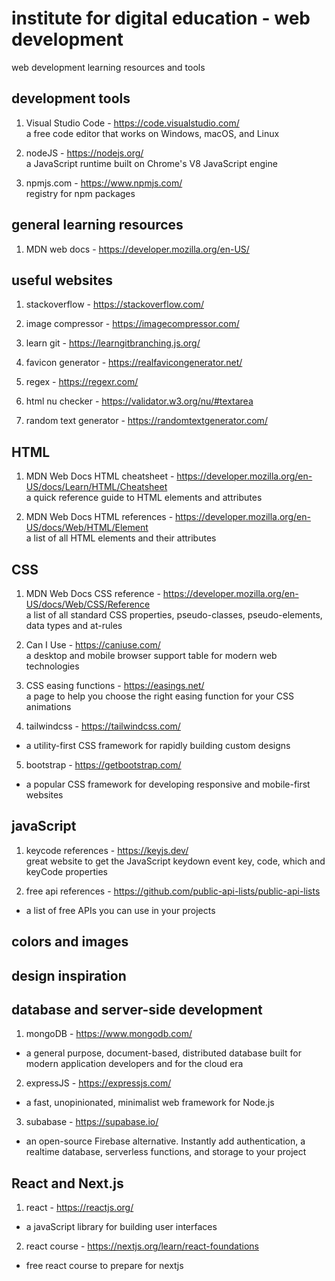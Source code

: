 # institute for digital education - web development

web development learning resources and tools

## development tools

1. Visual Studio Code - https://code.visualstudio.com/ \
a free code editor that works on Windows, macOS, and Linux

2. nodeJS - https://nodejs.org/ \
a JavaScript runtime built on Chrome's V8 JavaScript engine

3. npmjs.com - https://www.npmjs.com/ \
registry for npm packages


## general learning resources

1. MDN web docs - https://developer.mozilla.org/en-US/


## useful websites

1. stackoverflow - https://stackoverflow.com/

2. image compressor - https://imagecompressor.com/

3. learn git - https://learngitbranching.js.org/

4. favicon generator - https://realfavicongenerator.net/

5. regex - https://regexr.com/

6. html nu checker - https://validator.w3.org/nu/#textarea

7. random text generator - https://randomtextgenerator.com/


## HTML

1. MDN Web Docs HTML cheatsheet - https://developer.mozilla.org/en-US/docs/Learn/HTML/Cheatsheet \
a quick reference guide to HTML elements and attributes

2. MDN Web Docs HTML references - https://developer.mozilla.org/en-US/docs/Web/HTML/Element \
a list of all HTML elements and their attributes


## CSS

1. MDN Web Docs CSS reference - https://developer.mozilla.org/en-US/docs/Web/CSS/Reference \
a list of all standard CSS properties, pseudo-classes, pseudo-elements, data types and at-rules

2. Can I Use - https://caniuse.com/ \
a desktop and mobile browser support table for modern web technologies

3. CSS easing functions - https://easings.net/ \
a page to help you choose the right easing function for your CSS animations
 
4. tailwindcss - https://tailwindcss.com/
 - a utility-first CSS framework for rapidly building custom designs

5. bootstrap - https://getbootstrap.com/
 - a popular CSS framework for developing responsive and mobile-first websites

## javaScript

1. keycode references - https://keyjs.dev/ \
great website to get the JavaScript keydown event key, code, which and keyCode properties

2. free api references - https://github.com/public-api-lists/public-api-lists
 - a list of free APIs you can use in your projects


## colors and images


## design inspiration


## database and server-side development

1. mongoDB - https://www.mongodb.com/
 - a general purpose, document-based, distributed database built for modern application developers and for the cloud era

2. expressJS - https://expressjs.com/
 - a fast, unopinionated, minimalist web framework for Node.js

3. subabase - https://supabase.io/
 - an open-source Firebase alternative. Instantly add authentication, a realtime database, serverless functions, and storage to your project 

## React and Next.js

1. react - https://reactjs.org/
 - a javaScript library for building user interfaces

2. react course - https://nextjs.org/learn/react-foundations
 - free react course to prepare for nextjs
